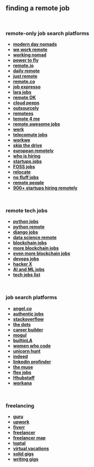 ## finding a remote job

<br>

### remote-only job search platforms

* **[modern day nomads](https://www.moderndaynomads.com/)**
* **[we work remote](https://weworkremotely.com/)**
* **[working nomad](https://www.workingnomads.co/jobs)**
* **[power to fly](https://powertofly.com/jobs/)**
* **[remote.io](https://remotive.io/)**
* **[daily remote](https://dailyremote.com/)**
* **[just remote](https://justremote.co/)**
* **[remote.co](https://remote.co/)**
* **[job expresso](https://jobspresso.co/)**
* **[lara jobs](https://larajobs.com/?location=&remote=1)**
* **[remote OK](https://remoteok.io/)**
* **[cloud peeps](https://www.cloudpeeps.com/)**
* **[outsourcely](https://www.outsourcely.com/)**
* **[remotees](https://remotees.com/)**
* **[temote 4 me](https://remote4me.com/)**
* **[remote awesome jobs](https://www.remotelyawesomejobs.com/)**
* **[werk](https://werk.co/)**
* **[telecomute jobs](https://100telecommutejobs.com/telejobs/)**
* **[workwe](https://workew.com/)**
* **[skip the drive](https://www.skipthedrive.com/)**
* **[european remotely](https://europeremotely.com/)**
* **[who is hiring](https://whoishiring.io/)**
* **[startups.jobs](https://startup.jobs/)**
* **[FOSS jobs](https://www.fossjobs.net/)**
* **[relocate](https://relocate.me/)**
* **[no fluff jobs](https://nofluffjobs.com/)**
* **[remote people](https://remotepeople.io/)**
* **[900+ startups hiring remotely](https://docs.google.com/spreadsheets/d/1TLJSlNxCbwRNxy14Toe1PYwbCTY7h0CNHeer9J0VRzE/edit#gid=1279011369)**

<br>

### remote tech jobs

* **[python jobs](https://www.python.org/jobs/)**
* **[python remote](https://www.remotepython.com/)**
* **[django jobs](https://djangojobs.net/jobs/)**
* **[data science remote](https://dsremote.work/)**
* **[blockchain jobs](https://blocktribe.com/)**
* **[more blockchain jobs](https://cryptojobslist.com/)**
* **[even more blockchain jobs](https://crypto-job.com/)**
* **[devops jobs](https://jobsfordevops.com/)**
* **[hacker X](https://hackerx.org/jobs/)**
* **[AI and ML jobs](https://jobhunt.ai/)**
* **[tech jobs list](https://github.com/remoteintech/remote-jobs)**


<br>

### job search platforms

* **[angel.co](https://angel.co/jobs)**
* **[authentic jobs](https://authenticjobs.com/)**
* **[stackoverflow](https://stackoverflow.com/jobs?ref=jobs-tab)**
* **[the dots](https://the-dots.com/)**
* **[career builder](https://www.careerbuilder.com/)**
* **[mogul](https://onmogul.com/jobs)**
* **[builtinLA](https://www.builtinla.com/)**
* **[women who code](https://www.womenwhocode.com/jobs)**
* **[unicorn hunt](https://unicornhunt.io/)**
* **[indeed](https://www.indeed.com/jobs)**
* **[linkedin profinder](https://www.linkedin.com/profinder)**
* **[the muse](https://www.themuse.com/)**
* **[flex jobs](https://www.flexjobs.com/)**
* **[Hhubstaff](https://talent.hubstaff.com/)**
* **[workana](https://www.workana.com/)**

<br>

### freelancing

* **[guru](https://www.guru.com/)**
* **[upwork](https://www.upwork.com/)**
* **[fiverr](https://www.fiverr.com/)**
* **[freelancer](https://www.freelancer.com/)**
* **[freelancer map](https://www.freelancermap.com/)**
* **[toptal](https://www.toptal.com/)**
* **[virtual vacations](https://www.virtualvocations.com/jobs)**
* **[solid gigs](https://solidgigs.com/)**
* **[writing gigs](https://www.contena.co/?ref=16060&subid=)**

